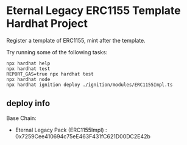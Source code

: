 # Eternal Legacy ERC1155 Template Hardhat Project

Register a template of ERC1155, mint after the template.

Try running some of the following tasks:

```shell
npx hardhat help
npx hardhat test
REPORT_GAS=true npx hardhat test
npx hardhat node
npx hardhat ignition deploy ./ignition/modules/ERC1155Impl.ts
```

## deploy info

Base Chain: 

- Eternal Legacy Pack (ERC1155Impl) : 0x7259Cee410694c75eE463F431fC621D00DC2E42b